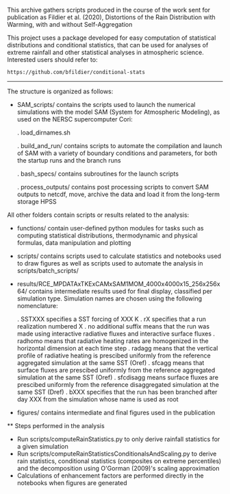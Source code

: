 
This archive gathers scripts produced in the course of the work sent for publication 
as Fildier et al. (2020), Distortions of the Rain Distribution with Warming, 
with and without Self-Aggregation

This project uses a package developed for easy computation of statistical distributions and conditional statistics, that can be used for analyses of extreme rainfall and other statistical analyses in atmospheric science. Interested users should refer to: 


    https://github.com/bfildier/conditional-stats


--------------------------------------------------------------------------------------

The structure is organized as follows:

- SAM_scripts/ contains the scripts used to launch the numerical simulations with 
the model SAM (System for Atmospheric Modeling), as used on the NERSC supercomputer 
Cori:
  
  . load_dirnames.sh 

  . build_and_run/ contains scripts to automate the compilation and launch of SAM
  with a variety of boundary conditions and parameters, for both the startup runs 
  and the branch runs
  
  . bash_specs/ contains subroutines for the launch scripts
  
  . process_outputs/ contains post processing scripts to convert SAM outputs to netcdf,
  move, archive the data and load it from the long-term storage HPSS


All other folders contain scripts or results related to the analysis:

- functions/ contain user-defined python modules for tasks such as computing statistical 
  distributions, thermodynamic and physical formulas, data manipulation and plotting

- scripts/ contains scripts used to calculate statistics and notebooks used to draw figures as well as scripts used to automate the analysis in scripts/batch_scripts/

- results/RCE_MPDATAxTKExCAMxSAM1MOM_4000x4000x15_256x256x64/ contains intermediate
results used for final display, classified per simulation type. Simulation names 
are chosen using the following nomenclature: 
  
  . SSTXXX specifies a SST forcing of XXX K
  . rX specifies that a run realization numbered X
  . no additional suffix means that the run was made using interactive radiative
   fluxes and interactive surface fluxes
  . radhomo means that radiative heating rates are homogenized in the horizontal
  dimension at each time step
  . radagg means that the vertical profile of radiative heating is prescibed uniformly
  from the reference aggregated simulation at the same SST (Oref)
  . sfcagg means that surface fluxes are prescibed uniformly from the reference
  aggregated simulation at the same SST (Oref)
  . sfcdisagg means surface fluxes are prescibed uniformly from the reference
  disaggregated simulation at the same SST (Dref)
  . bXXX specifies that the run has been branched after day XXX from the simulation
  whose name is used as root 

- figures/ contains intermediate and final figures used in the publication

** Steps performed in the analysis

- Run scripts/computeRainStatistics.py to only derive rainfall statistics for a given simulation
- Run scripts/computeRainStatisticsConditionalsAndScaling.py to derive rain statistics, conditional statistics (composites on extreme percentiles) and the decomposition using O'Gorman (2009)'s scaling approximation
- Calculations of enhancement factors are performed directly in the notebooks when figures are generated
